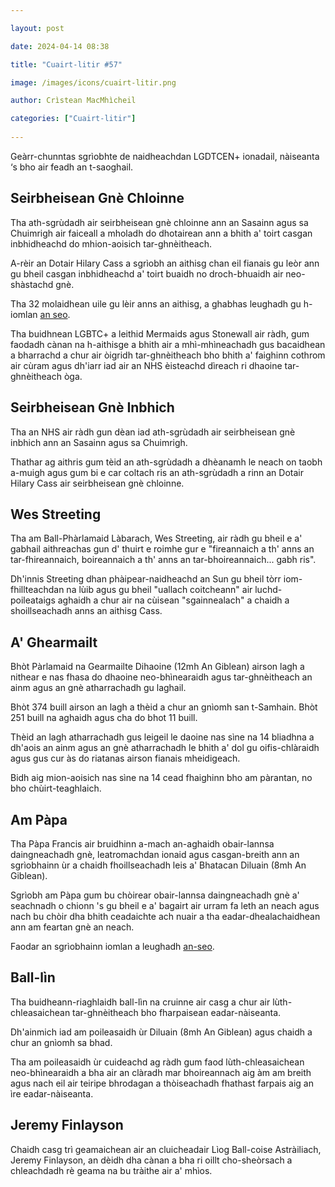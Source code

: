 ```yaml
---

layout: post

date: 2024-04-14 08:38

title: "Cuairt-litir #57"

image: /images/icons/cuairt-litir.png

author: Crìstean MacMhìcheil

categories: ["Cuairt-litir"]
  
---
```


Geàrr-chunntas sgrìobhte de naidheachdan LGDTCEN+ ionadail, nàiseanta ‘s bho air feadh an t-saoghail.

## Seirbheisean Gnè Chloinne

Tha ath-sgrùdadh air seirbheisean gnè chloinne ann an Sasainn agus sa Chuimrigh air faiceall a mholadh do dhotairean ann a bhith a' toirt casgan inbhidheachd do mhion-aoisich tar-ghnèitheach.

A-rèir an Dotair Hilary Cass a sgrìobh an aithisg chan eil fianais gu leòr ann gu bheil casgan inbhidheachd a' toirt buaidh no droch-bhuaidh air neo-shàstachd gnè.

Tha 32 molaidhean uile gu lèir anns an aithisg, a ghabhas leughadh gu h-iomlan [an seo](https://cass.independent-review.uk/home/publications/final-report/).

Tha buidhnean LGBTC+ a leithid Mermaids agus Stonewall air ràdh, gum faodadh cànan na h-aithisge a bhith air a mhì-mhìneachadh gus bacaidhean a bharrachd a chur air òigridh tar-ghnèitheach bho bhith a' faighinn cothrom air cùram agus dh'iarr iad air an NHS èisteachd dìreach ri dhaoine tar-ghnèitheach òga.

## Seirbheisean Gnè Inbhich

Tha an NHS air ràdh gun dèan iad ath-sgrùdadh air seirbheisean gnè inbhich ann an Sasainn agus sa Chuimrigh.

Thathar ag aithris gum tèid an ath-sgrùdadh a dhèanamh le neach on taobh a-muigh agus gum bi e car coltach ris an ath-sgrùdadh a rinn an Dotair Hilary Cass air seirbheisean gnè chloinne.

## Wes Streeting

Tha am Ball-Phàrlamaid Làbarach, Wes Streeting, air ràdh gu bheil e a' gabhail aithreachas gun d' thuirt e roimhe gur e "fireannaich a th' anns an tar-fhireannaich, boireannaich a th' anns an tar-bhoireannaich... gabh ris".

Dh'innis Streeting dhan phàipear-naidheachd an Sun gu bheil tòrr iom-fhillteachdan na lùib agus gu bheil "uallach coitcheann" air luchd-poileataigs aghaidh a chur air na cùisean "sgainnealach" a chaidh a shoillseachadh anns an aithisg Cass.

## A' Ghearmailt

Bhòt Pàrlamaid na Gearmailte Dihaoine (12mh An Giblean) airson lagh a nithear e nas fhasa do dhaoine neo-bhìnearaidh agus tar-ghnèitheach an ainm agus an gnè atharrachadh gu laghail.

Bhòt 374 buill airson an lagh a thèid a chur an gnìomh san t-Samhain. Bhòt 251 buill na aghaidh agus cha do bhot 11 buill.

Thèid an lagh atharrachadh gus leigeil le daoine nas sìne na 14 bliadhna a dh'aois an ainm agus an gnè atharrachadh le bhith a' dol gu oifis-chlàraidh agus gus cur às do riatanas airson fianais mheidigeach.

Bidh aig mion-aoisich nas sìne na 14 cead fhaighinn bho am pàrantan, no bho chùirt-teaghlaich.

## Am Pàpa

Tha Pàpa Francis air bruidhinn a-mach an-aghaidh obair-lannsa daingneachadh gnè, leatromachdan ionaid agus casgan-breith ann an sgrìobhainn ùr a chaidh fhoillseachadh leis a' Bhatacan Diluain (8mh An Giblean).

Sgrìobh am Pàpa gum bu chòirear obair-lannsa daingneachadh gnè a' seachnadh o chionn 's gu bheil e a' bagairt air urram fa leth an neach agus nach bu chòir dha bhith ceadaichte ach nuair a tha eadar-dhealachaidhean ann am feartan gnè an neach.

Faodar an sgrìobhainn iomlan a leughadh [an-seo](https://press.vatican.va/content/salastampa/en/bollettino/pubblico/2024/04/08/240408c.html).

## Ball-lìn

Tha buidheann-riaghlaidh ball-lìn na cruinne air casg a chur air lùth-chleasaichean tar-ghnèitheach bho fharpaisean eadar-nàiseanta.

Dh'ainmich iad am poileasaidh ùr Diluain (8mh An Giblean) agus chaidh a chur an gnìomh sa bhad.

Tha am poileasaidh ùr cuideachd ag ràdh gum faod lùth-chleasaichean neo-bhìnearaidh a bha air an clàradh mar bhoireannach aig àm am breith agus nach eil air teiripe bhrodagan a thòiseachadh fhathast farpais aig an ìre eadar-nàiseanta.

## Jeremy Finlayson

Chaidh casg trì geamaichean air an cluicheadair Lìog Ball-coise Astràiliach, Jeremy Finlayson, an dèidh dha cànan a bha ri oillt cho-sheòrsach a chleachdadh rè geama na bu tràithe air a' mhìos.